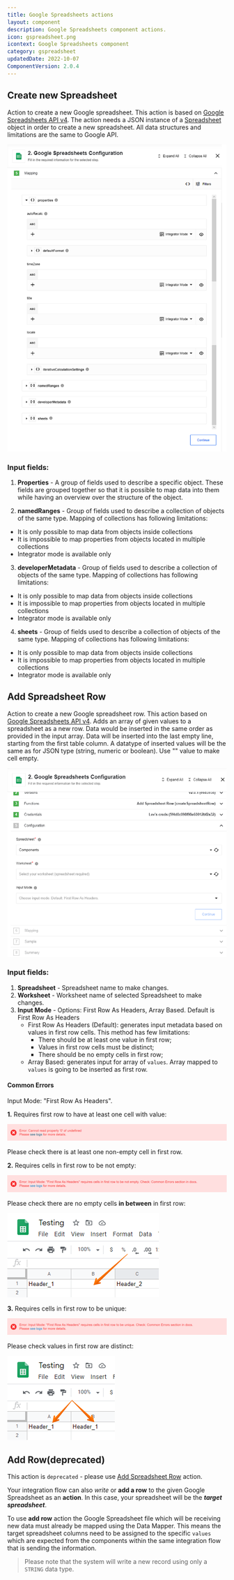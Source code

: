 ```yaml
---
title: Google Spreadsheets actions
layout: component
description: Google Spreadsheets component actions.
icon: gspreadsheet.png
icontext: Google Spreadsheets component
category: gspreadsheet
updatedDate: 2022-10-07
ComponentVersion: 2.0.4
---
```


## Create new Spreadsheet

Action to create a new Google spreadsheet. This action is based on [Google Spreadsheets API v4](https://developers.google.com/sheets/api/reference/rest/v4/spreadsheets/create).
The action needs a JSON instance of a [Spreadsheet](https://developers.google.com/sheets/api/reference/rest/v4/spreadsheets#Spreadsheet) object in order to create a new spreadsheet.
All data structures and limitations are the same to Google API.

![Create new Spreadsheet](img/create-new-spreadsheet.png)

### Input fields:

1. **Properties** - A group of fields used to describe a specific object. These fields are grouped together so that it is possible to map data into them while having an overview over the structure of the object.

2. **namedRanges** - Group of fields used to describe a collection of objects of the same type. Mapping of collections has following limitations:
  * It is only possible to map data from objects inside collections
  * It is impossible to map properties from objects located in multiple collections
  * Integrator mode is available only

3. **developerMetadata** - Group of fields used to describe a collection of objects of the same type. Mapping of collections has following limitations:
  * It is only possible to map data from objects inside collections
  * It is impossible to map properties from objects located in multiple collections
  * Integrator mode is available only

4. **sheets** - Group of fields used to describe a collection of objects of the same type. Mapping of collections has following limitations:
  * It is only possible to map data from objects inside collections
  * It is impossible to map properties from objects located in multiple collections
  * Integrator mode is available only

## Add Spreadsheet Row

Action to create a new Google spreadsheet row. This action based on [Google Spreadsheets API v4](https://developers.google.com/sheets/api/reference/rest/).
Adds an array of given values to a spreadsheet as a new row. Data would be inserted in the same order as provided in the input array.
Data will be inserted into the last empty line, starting from the first table column.
A datatype of inserted values will be the same as for JSON type (string, numeric or boolean). Use "" value to make cell empty.

![Add Spreadsheet Row](img/add-spreadsheet-row.png)

### Input fields:

1. **Spreadsheet** - Spreadsheet name to make changes.
2. **Worksheet** - Worksheet name of selected Spreadsheet to make changes.
3. **Input Mode** - Options: First Row As Headers, Array Based. Default is First Row As Headers
    * First Row As Headers (Default): generates input metadata based on values in first row cells.
    This method has few limitations:
        * There should be at least one value in first row;
        * Values in first row cells must be distinct;
        * There should be no empty cells in first row;
    * Array Based: generates input for array of `values`. Array mapped to `values` is going to be inserted as first row.

#### Common Errors

Input Mode: "First Row As Headers".

**1.** Requires first row to have at least one cell with value:

![Error 1](img/error1.png)

Please check there is at least one non-empty cell in first row.

**2.**  Requires cells in first row to be not empty:

![Error 2](img/error2.png)

Please check there are no empty cells **in between** in first row:

![Error 2 example](img/error2_example.png)

**3.**  Requires cells in first row to be unique:

![Error 3](img/error3.png)

Please check values in first row are distinct:

![Error 3 example](img/error3_example.png)

## Add Row(deprecated)

This action is `deprecated` - please use [Add Spreadsheet Row](#add-spreadsheet-row) action.

Your integration flow can also *write* or **add a row** to the given Google
Spreadsheet as an **action**. In this case, your spreadsheet will be the ***target spreadsheet***.

To use **add row** action the Google Spreadsheet file which will be receiving
new data must already be mapped using the Data Mapper. This means the target
spreadsheet columns need to be assigned to the specific `values` which are
expected from the components within the same integration flow that is sending the information.

> Please note that the system will write a new record using only a `STRING` data type.
